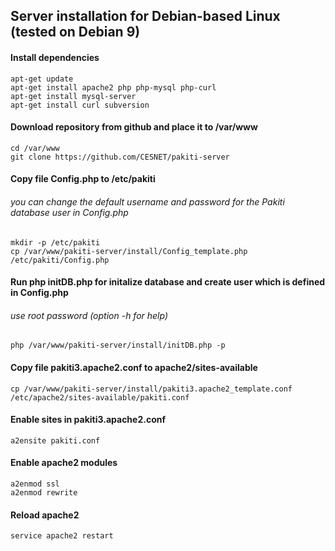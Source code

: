 ## Server installation for Debian-based Linux (tested on Debian 9)

#### Install dependencies
    apt-get update
    apt-get install apache2 php php-mysql php-curl
    apt-get install mysql-server
    apt-get install curl subversion

#### Download repository from github and place it to /var/www
    cd /var/www
    git clone https://github.com/CESNET/pakiti-server

#### Copy file Config.php to /etc/pakiti
###### you can change the default username and password for the Pakiti database user in Config.php
    mkdir -p /etc/pakiti
    cp /var/www/pakiti-server/install/Config_template.php /etc/pakiti/Config.php

#### Run php initDB.php for initalize database and create user which is defined in Config.php
###### use root password (option -h for help)
    php /var/www/pakiti-server/install/initDB.php -p

#### Copy file pakiti3.apache2.conf to apache2/sites-available
    cp /var/www/pakiti-server/install/pakiti3.apache2_template.conf /etc/apache2/sites-available/pakiti.conf

#### Enable sites in pakiti3.apache2.conf
    a2ensite pakiti.conf

#### Enable apache2 modules
    a2enmod ssl
    a2enmod rewrite

#### Reload apache2
    service apache2 restart

